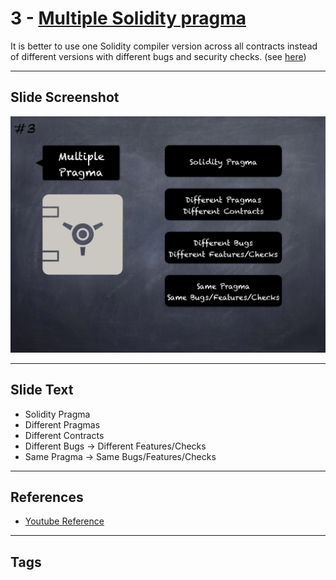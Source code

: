 # 3 - [Multiple Solidity pragma](Multiple%20Solidity%20pragma.md)
It is better to use one Solidity compiler version across all contracts instead of different versions with different bugs and security checks. (see [here](https://github.com/crytic/slither/wiki/Detector-Documentation#different-pragma-directives-are-used))

___
## Slide Screenshot
![03.png](../../images/pitfalls_and_best_practices101/003.png)
___
## Slide Text
- Solidity Pragma
- Different Pragmas
- Different Contracts
- Different Bugs -> Different Features/Checks
- Same Pragma -> Same Bugs/Features/Checks
___
## References
- [Youtube Reference](https://youtu.be/OOzyoaYIw2k?t=331)
___
## Tags